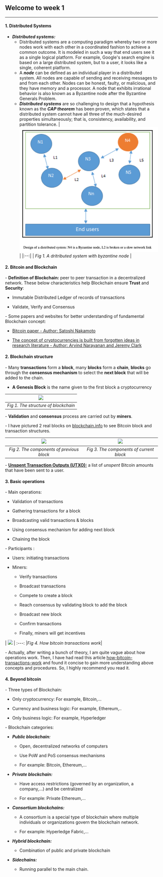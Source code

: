 ## Welcome to week 1 

___ 
#### 1. Distributed Systems
+ ***Distributed systems:***
    + Distributed systems are a computing paradigm whereby two or more nodes work with each other in a coordinated fashion to achieve a common outcome. It is modeled in such a way that end users see it as a single logical platform. For example, Google's search engine is based on a large distributed system, but to a user, it looks like a single, coherent platform.
    + A ***node*** can be defined as an individual player in a distributed system. All nodes are capable of sending and receiving messages to and from each other. Nodes can be honest, faulty, or malicious, and they have memory and a processor. A node that exhibits irrational behavior is also known as a Byzantine node after the Byzantine Generals Problem.
    + ***Distributed systems*** are so challenging to design that a hypothesis known as the ***CAP theorem*** has been proven, which states that a distributed system cannot have all three of the much-desired properties simultaneously; that is, consistency, availability, and partition tolerance.
| ![](./Images/00001.png)|
|:--:| 
| *Fig 1. A dritributed system with byzantine node* |

#### 2. Bitcoin and Blockchain

\- **Definition of Blockchain:** peer to peer transaction in a decentralized network. These below characteristics help Blockchain ensure **Trust** and **Security**: 

+ Immutable Distributed Ledger of records of transactions

+ Validate, Verify and Consensus

\- Some papers and websites for better understanding of fundamental Blockchain concept:

+ [Bitcoin paper - Author: Satoshi Nakamoto](https://bitcoin.org/bitcoin.pdf)

+ [The concept of cryptocurrencies is built from forgotten ideas in research literature - Author: Arvind Narayanan and Jeremy Clark](https://queue.acm.org/detail.cfm?id=3136559)

#### 2. Blockchain structure

\- Many **transactions** form a **block**, many **blocks** form a **chain**, **blocks** go through the **consensus mechanism** to select the **next block** that will be added to the chain. 

+ **A Genesis Block** is the name given to the first block a cryptocurrency

| ![](./Images/Core-components-of-blockchain.png)|
|:--:| 
| *Fig 1. The structure of blockchain* |

\- **Validation** and **consensus** process are carried out by **miners**.

\- I have pictured 2 real blocks on [blockchain.info](https://www.blockchain.com/explorer) to see Bitcoin block and transaction structures. 

| ![](./Images/block_730403.jpg) | ![](./Images/block_730404.jpg) |
:-------------------------:|:-------------------------:
| *Fig 2. The components of previous block* | *Fig 3. The components of current block* |

\- [**Unspent Transaction Outputs (UTXO):**](https://river.com/learn/terms/u/unspent-transaction-output-utxo/) a list of *unspent* Bitcoin amounts that have been sent to a user.

#### 3. Basic operations

\- Main operations: 

+ Validation of transactions

+ Gathering transactions for a block

+ Broadcasting valid transactions & blocks 

+ Using consensus mechanism for adding next block 

+ Chaining the block

\- Participants : 

+ Users: initiating transactions 

+ Miners: 

    - Verify transactions

    - Broadcast transactions

    - Compete to create a block 

    - Reach consensus by validating block to add the block

    - Broadcast new block

    - Confirm transactions 

    - Finally, miners will get incentives 

| ![](https://research-assets.cbinsights.com/2020/08/18154157/112117-Blockchain-Explainer-V05-655x1024.png) |
:---:
|*Fig 4. How bitcoin transactions work*|

\- Actually, after writing a bunch of theory, I am quite vague about how operations work. Then, I have had read this article [how-bitcoin-transactions-work](https://www.bitcoin.com/get-started/how-bitcoin-transactions-work/) and found it concise to gain more understanding above concepts and procedures. So, I highly recommend you read it. 

#### 4. Beyond bitcoin

\- Three types of Blockchain: 

+ Only cryptocurrency: For example, Bitcoin,...

+ Currency and business logic: For example, Ethereum,..

+ Only business logic: For example, Hyperledger

\- Blockchain categories: 

+ ***Public blockchain:*** 

    + Open, decentralized networks of computers

    + Use PoW and PoS consensus mechanisms 

    + For example: Bitcoin, Ethereum,...

+ ***Private blockchain:***

    + Have access restrictions (governed by an organization, a company,...) and be centralized

    + For example: Private Ethereum,...
    
+ ***Consortium blockchains:***

    + A consortium is a special type of blockchain where multiple individuals or organizations govern the blockchain network.
    
    + For example: Hyperledge Fabric,...
    
+ ***Hybrid blockchain:***

    + Combination of public and private blockchain


+ ***Sidechains:***

    + Running parallel to the main chain.
